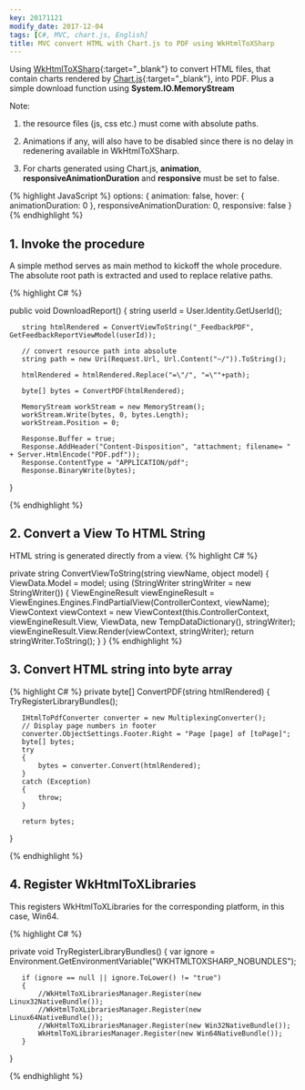 ```yaml
---
key: 20171121
modify_date: 2017-12-04
tags: [C#, MVC, chart.js, English]
title: MVC convert HTML with Chart.js to PDF using WkHtmlToXSharp
---
```


Using [WkHtmlToXSharp](https://github.com/pruiz/WkHtmlToXSharp){:target="_blank"} to convert HTML files, that contain charts rendered by [Chart.js](http://www.chartjs.org/){:target="_blank"}, into PDF. Plus a simple download function using **System.IO.MemoryStream**

<!--more-->

Note:

1. the resource files (js, css etc.) must come with absolute paths. 

2. Animations if any, will also have to be disabled since there is no delay in redenering available in WkHtmlToXSharp.

3. For charts generated using Chart.js, **animation**, **responsiveAnimationDuration** and **responsive** must be set to false.

{% highlight JavaScript %}
options: {
          animation: false,
          hover: {
              animationDuration: 0
          },
          responsiveAnimationDuration: 0,
          responsive: false
         }
{% endhighlight %}

## 1. Invoke the procedure
A simple method serves as main method to kickoff the whole procedure. The absolute root path is extracted and used to replace relative paths.

{% highlight C# %}

   public void DownloadReport()
   {
       string userId = User.Identity.GetUserId();

       string htmlRendered = ConvertViewToString("_FeedbackPDF", GetFeedbackReportViewModel(userId));

       // convert resource path into absolute
       string path = new Uri(Request.Url, Url.Content("~/")).ToString();

       htmlRendered = htmlRendered.Replace("=\"/", "=\""+path);

       byte[] bytes = ConvertPDF(htmlRendered);

       MemoryStream workStream = new MemoryStream();
       workStream.Write(bytes, 0, bytes.Length);
       workStream.Position = 0;

       Response.Buffer = true;
       Response.AddHeader("Content-Disposition", "attachment; filename= " + Server.HtmlEncode("PDF.pdf"));
       Response.ContentType = "APPLICATION/pdf";
       Response.BinaryWrite(bytes);
   }

{% endhighlight %}

## 2. Convert a View To HTML String

HTML string is generated directly from a view.
{% highlight C# %}

   private string ConvertViewToString(string viewName, object model)
   {
       ViewData.Model = model;
       using (StringWriter stringWriter = new StringWriter())
       {
           ViewEngineResult viewEngineResult = ViewEngines.Engines.FindPartialView(ControllerContext, viewName);
           ViewContext viewContext = new ViewContext(this.ControllerContext, viewEngineResult.View, ViewData, new TempDataDictionary(), stringWriter);
           viewEngineResult.View.Render(viewContext, stringWriter);
           return stringWriter.ToString();
       }
   }
{% endhighlight %}


## 3. Convert HTML string into byte array

{% highlight C# %}
   private byte[] ConvertPDF(string htmlRendered)
   {
       TryRegisterLibraryBundles();

       IHtmlToPdfConverter converter = new MultiplexingConverter();
       // Display page numbers in footer
       converter.ObjectSettings.Footer.Right = "Page [page] of [toPage]";
       byte[] bytes;
       try
       {
           bytes = converter.Convert(htmlRendered);
       }
       catch (Exception)
       {
           throw;
       }

       return bytes;
   }

{% endhighlight %}

## 4. Register WkHtmlToXLibraries

This registers WkHtmlToXLibraries for the corresponding platform, in this case, Win64.

{% highlight C# %}

   private void TryRegisterLibraryBundles()
   {
       var ignore = Environment.GetEnvironmentVariable("WKHTMLTOXSHARP_NOBUNDLES");

       if (ignore == null || ignore.ToLower() != "true")
       {
           //WkHtmlToXLibrariesManager.Register(new Linux32NativeBundle());
           //WkHtmlToXLibrariesManager.Register(new Linux64NativeBundle());
           //WkHtmlToXLibrariesManager.Register(new Win32NativeBundle());
           WkHtmlToXLibrariesManager.Register(new Win64NativeBundle());
       }
   }

{% endhighlight %}

